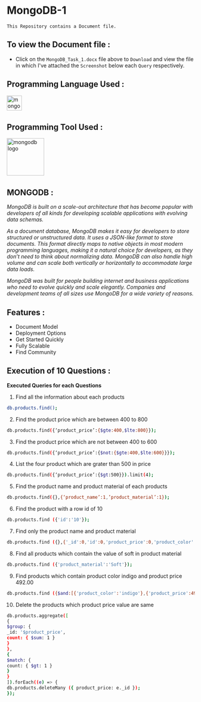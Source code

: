 # MongoDB-1 

`This Repository contains a Document file.`  

## To view the Document file :

- Click on the `MongoDB_Task_1.docx` file above to `Download` and view the file in which I've attached the `Screenshot` below each `Query` respectively.


## <h2 align="left">Programming Language Used :</h2>

<div align="left">
  <img src="https://img.shields.io/badge/MongoDB-%234ea94b.svg?style=for-the-badge&logo=mongodb&logoColor=white" height="40" alt="mongod logo"  />
  <img width="40" />
  </div>


## <h2 align="left">Programming Tool Used :</h2>

<div align="left">
  <img src="https://www.svgrepo.com/show/303232/mongodb-logo.svg" height="100" alt="mongodb logo"  />
  <img width="50" />
  </div>

## MONGODB :

*MongoDB is built on a scale-out architecture that has become popular with developers of all kinds for developing scalable applications with evolving data schemas.*

*As a document database, MongoDB makes it easy for developers to store structured or unstructured data. It uses a JSON-like format to store documents. This format directly maps to native objects in most modern programming languages, making it a natural choice for developers, as they don’t need to think about normalizing data. MongoDB can also handle high volume and can scale both vertically or horizontally to accommodate large data loads.*

*MongoDB was built for people building internet and business applications who need to evolve quickly and scale elegantly. Companies and development teams of all sizes use MongoDB for a wide variety of reasons.*

## Features :

  - Document Model
  - Deployment Options
  - Get Started Quickly
  - Fully Scalable
  - Find Community

## Execution of 10 Questions :

**Executed Queries for each Questions**

1. Find all the information about each products

```bash
db.products.find();
```

2. Find the product price which are between 400 to 800

```bash
db.products.find({‘product_price’:{$gte:400,$lte:800}});
```

3. Find the product price which are not between 400 to 600

```bash
db.products.find({‘product_price’:{$not:{$gte:400,$lte:600}}});
```

4. List the four product which are grater than 500 in price

```bash
db.products.find({‘product_price’:{$gt:500}}).limit(4);
```

5. Find the product name and product material of each products

```bash
db.products.find({},{‘product_name’:1,’product_material’:1});
```

6. Find the product with a row id of 10

```bash
db.products.find ({'id':'10'});
```

7. Find only the product name and product material

```bash
db.products.find ({},{'_id':0,'id':0,'product_price':0,'product_color':0});
```

8. Find all products which contain the value of soft in product material

```bash
db.products.find ({'product_material':'Soft'});
```

9. Find products which contain product color indigo and product price 492.00

```bash
db.products.find ({$and:[{'product_color':'indigo'},{'product_price':492}]});
```

10. Delete the products which product price value are same

```bash
db.products.aggregate([
{
$group: {
_id: '$product_price',
count: { $sum: 1 }
}
},
{
$match: {
count: { $gt: 1 }
}
}
]).forEach((e) => {
db.products.deleteMany ({ product_price: e._id });
});

```
